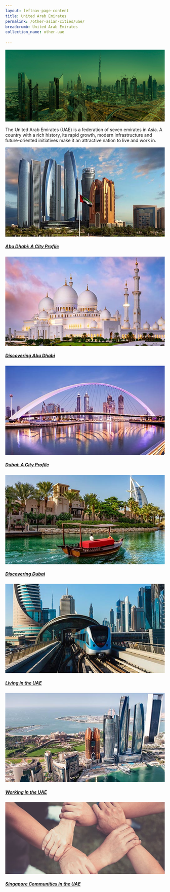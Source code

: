 ```yaml
---
layout: leftnav-page-content
title: United Arab Emirates
permalink: /other-asian-cities/uae/
breadcrumb: United Arab Emirates
collection_name: other-uae

---
```

<img src="/images/uae/uae-banner.jpg" alt="UAE banner" style="width:800px;" />

The United Arab Emirates (UAE) is a federation of seven emirates in Asia. A country with a rich history, its rapid growth, modern infrastructure and future-oriented initiatives make it an attractive nation to live and work in.


<div>
	<div class="row is-multiline">
		<div class="col is-half-tablet padding--bottom--lg">
			<a href="/other-asian-cities/uae/abu-dhabi-a-city-profile/" class="project-link">
				<img src="/images/uae/abu-dhabi-profile-small.jpg" alt="Abu Dhabi Profile" class="project-image">
			<div class="project-card">
				<div class="project-title margin--bottom--xs">
					<h5><b>Abu Dhabi: A City Profile</b></h5>
				</div>
			</div>
			</a>
		</div>
		<div class="col is-half-tablet padding--bottom--lg">
			<a href="/other-asian-cities/uae/abu-dhabi-a-city-profile/" class="project-link">
				<img src="/images/uae/abu-dhabi-guide-small.jpg" alt="Abu Dhabi Guide" class="project-image">
			<div class="project-card">
				<div class="project-title margin--bottom--xs">
					<h5><b>Discovering Abu Dhabi</b></h5>
				</div>
			</div>
			</a>
		</div>
	</div>
</div>

<p><p>

<div>
	<div class="row is-multiline">
		<div class="col is-half-tablet padding--bottom--lg">
			<a href="/other-asian-cities/uae/dubai-a-city-profile/" class="project-link">
				<img src="/images/uae/dubai-profile-small.jpg" alt="Dubai Profile" class="project-image">
			<div class="project-card">
				<div class="project-title margin--bottom--xs">
					<h5><b>Dubai: A City Profile</b></h5>
				</div>
			</div>
			</a>
		</div>
		<div class="col is-half-tablet padding--bottom--lg">
			<a href="/other-asian-cities/uae/discovering-dubai/" class="project-link">
				<img src="/images/uae/dubai-guide-small.jpg" alt="Dubai Guide" class="project-image">
			<div class="project-card">
				<div class="project-title margin--bottom--xs">
					<h5><b>Discovering Dubai</b></h5>
				</div>
			</div>
			</a>
		</div>
	</div>
</div>

<p><p>

<div>
	<div class="row is-multiline">
		<div class="col is-half-tablet padding--bottom--lg">
			<a href="/other-asian-cities/uae/living-in-uae/" class="project-link">
				<img src="/images/uae/living-in-uae-small.jpg" alt="Living in the UAE" class="project-image">
			<div class="project-card">
				<div class="project-title margin--bottom--xs">
					<h5><b>Living in the UAE</b></h5>
				</div>
			</div>
			</a>
		</div>
		<div class="col is-half-tablet padding--bottom--lg">
			<a href="/other-asian-cities/uae/working-in-uae/" class="project-link">
				<img src="/images/uae/working-in-uae-small.jpg" alt="Working in the UAE" class="project-image">
			<div class="project-card">
				<div class="project-title margin--bottom--xs">
					<h5><b>Working in the UAE</b></h5>
				</div>
			</div>
			</a>
		</div>
	</div>
</div>

<p><p>

<div>
	<div class="row is-multiline">
		<div class="col is-half-tablet padding--bottom--lg">
			<a href="/other-asian-cities/uae/singapore-communities-in-uae/" class="project-link">
				<img src="/images/shared/sg-communities-new.jpg" alt="SG Communities" class="project-image">
			<div class="project-card">
				<div class="project-title margin--bottom--xs">
					<h5><b>Singapore Communities in the UAE</b></h5>
				</div>
			</div>
			</a>
		</div>
	</div>
</div>

<p><p>